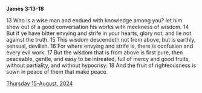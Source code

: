 **James 3:13-18**

13 Who is a wise man and endued with knowledge among you? let him shew out of a good conversation his works with meekness of wisdom. 14 But if ye have bitter envying and strife in your hearts, glory not, and lie not against the truth. 15 This wisdom descendeth not from above, but is earthly, sensual, devilish. 16 For where envying and strife is, there is confusion and every evil work. 17 But the wisdom that is from above is first pure, then peaceable, gentle, and easy to be intreated, full of mercy and good fruits, without partiality, and without hypocrisy. 18 And the fruit of righteousness is sown in peace of them that make peace. 

[Thursday 15-August, 2024](https://getbible.net/kjv/James/3/13-18)
